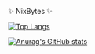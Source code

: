 ✨ NixBytes ✨



[![Top Langs](https://github-readme-stats.vercel.app/api/top-langs/?username=nixbytes&langs_count=8&hide=makefile,scss,php,Jupyter+Notebook,vim+script&layout=compact&theme=radical)](https://github.com/nixbytes)
 

[![Anurag's GitHub stats](https://github-readme-stats.vercel.app/api?username=nixbytes&show_icons=true&exclude_repo=dotworkflow&theme=radical)](https://github.com/nixbytes)
  


<!--
**nixbytes/nixbytes** is a ✨ _special_ ✨ repository because its `README.md` (this file) appears on your GitHub profile.

Here are some ideas to get you started:

- 🔭 I’m currently working on ...
- 🌱 I’m currently learning ...
- 👯 I’m looking to collaborate on ...
- 🤔 I’m looking for help with ...
- 💬 Ask me about ...
- 📫 How to reach me: ...
- 😄 Pronouns: ...
- ⚡ Fun fact: ...
-->
